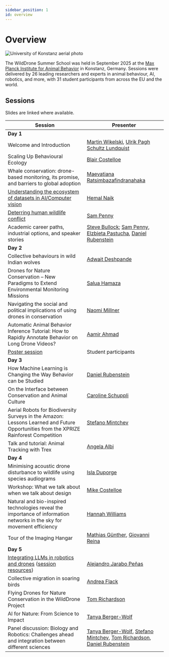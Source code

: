 ```yaml
---
sidebar_position: 1
id: overview
---
```


# Overview

![University of Konstanz aerial photo](/img/u_konstanz.jpg)


The WildDrone Summer School was held in September 2025 at the [Max Planck Institute for Animal Behavior](https://www.ab.mpg.de) in Konstanz, Germany. Sessions were delivered by 26 leading researchers and experts in animal behaviour, AI, robotics, and more, with 31 student participants from across the EU and the world. 

## Sessions

Slides are linked where available.

| Session  | Presenter                                            |
| -------------------------------------------------------------------------------------------- | ------------------------------------------------- |
| **Day 1** | |
| Welcome and Introduction    | [Martin Wikelski](https://www.ab.mpg.de/person/98226), [Ulrik Pagh Schultz Lundquist](https://portal.findresearcher.sdu.dk/en/persons/ulrik-pagh-schultz-lundquist) |
| Scaling Up Behavioural Ecology    | [Blair Costelloe](https://blaircostelloe.com)             |
| Whale conservation: drone-based monitoring, its promise, and barriers to global adoption | [Maevatiana Ratsimbazafindranahaka](https://rmaevatiana.com)           |
| [Understanding the ecosystem of datasets in AI/Computer vision](/summerschool-presentations/wilddrone-summerschool-naik.pdf)    |  [Hemal Naik](https://www.hemalnaik.com)                   |
| [Deterring human wildlife conflict](https://doi.org/10.6084/m9.figshare.30195826)    |    [Sam Penny](https://www.linkedin.com/in/samuel-penny-01aa2220b)                        |
| Academic career paths, industrial options, and speaker stories                        | [Steve Bullock](https://steve.engineer); [Sam Penny](https://www.linkedin.com/in/samuel-penny-01aa2220b), [Elzbieta Pastucha](https://www.linkedin.com/in/elżbietawpastucha/), [Daniel Rubenstein](https://eeb.princeton.edu/people/daniel-rubenstein) |
| **Day 2** | |
| Collective behaviours in wild Indian wolves | [Adwait Deshpande](https://www.ab.mpg.de/person/111829) |
| Drones for Nature Conservation – New Paradigms to Extend Environmental Monitoring Missions | [Salua Hamaza](https://saluahamaza.eu) |
| Navigating the social and political implications of using drones in conservation | [Naomi Millner](https://www.bristol.ac.uk/people/person/Naomi-Millner-b593e7f6-07c1-4d0c-9ba2-3060a1353848/) |
| Automatic Animal Behavior Inference Tutorial: How to Rapidly Annotate Behavior on Long Drone Videos? | [Aamir Ahmad](https://www.aamirahmad.de) |
| [Poster session](posters) | Student participants |
| **Day 3** | |
| How Machine Learning is Changing the Way Behavior can be Studied | [Daniel Rubenstein](https://eeb.princeton.edu/people/daniel-rubenstein) |
| On the Interface between Conservation and Animal Culture | [Caroline Schuppli](https://www.ab.mpg.de/person/110356) |
| Aerial Robots for Biodiversity Surveys in the Amazon: Lessons Learned and Future Opportunities from the XPRIZE Rainforest Competition  | [Stefano Mintchev](https://usys.ethz.ch/en/people/profile.MjczNjI4.TGlzdC8yODUyLDMyMDE5NzIyMg==.html) |
| Talk and tutorial: Animal Tracking with Trex | [Angela Albi](https://www.linkedin.com/in/angela-albi-401a3968/) |
| **Day 4** | |
| Minimising acoustic drone disturbance to wildlife using species audiograms | [Isla Duporge](https://eeb.princeton.edu/people/isla-duporge) |
| Workshop: What we talk about when we talk about design | [Mike Costelloe](https://costelloecreative.com) |
| Natural and bio-inspired technologies reveal the importance of information networks in the sky for movement efficiency | [Hannah Williams](https://www.ab.mpg.de/person/104107) |
| Tour of the Imaging Hangar | [Mathias Günther](https://www.ab.mpg.de/person/103344/2724), [Giovanni Reina](https://www.giovannireina.com) |
| **Day 5** | |
| [Integrating LLMs in robotics and drones](/summerschool-presentations/wilddrone-summerschool-jarabopenas.pdf) ([session resources](resources#integrating-llms-in-robotics--drones)) | [Alejandro Jarabo Peñas](https://portal.findresearcher.sdu.dk/en/persons/alejp) |
| Collective migration in soaring birds | [Andrea Flack](https://www.ab.mpg.de/person/98269) |
| Flying Drones for Nature Conservation in the WildDrone Project | [Tom Richardson](https://research-information.bris.ac.uk/en/persons/tom-s-richardson) |
| AI for Nature: From Science to Impact | [Tanya Berger-Wolf](https://cse.osu.edu/people/berger-wolf.1) |
| Panel discussion: Biology and Robotics: Challenges ahead and integration between different sciences | [Tanya Berger-Wolf](https://cse.osu.edu/people/berger-wolf.1), [Stefano Mintchev](https://usys.ethz.ch/en/people/profile.MjczNjI4.TGlzdC8yODUyLDMyMDE5NzIyMg==.html), [Tom Richardson](https://research-information.bris.ac.uk/en/persons/tom-s-richardson), [Daniel Rubenstein](https://eeb.princeton.edu/people/daniel-rubenstein) | 

